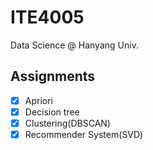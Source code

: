# ITE4005

Data Science @ Hanyang Univ.

## Assignments

- [x] Apriori
- [x] Decision tree
- [x] Clustering(DBSCAN)
- [x] Recommender System(SVD)
